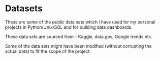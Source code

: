 # Datasets

These are some of the public data sets which I have used for my personal projects in Python/Unix/SQL and for building data dashboards.

These data sets are sourced from - Kaggle, data.gov, Google trends etc.

Some of the data sets might have been modified (without corrupting the actual data) to fit the scope of the project.

